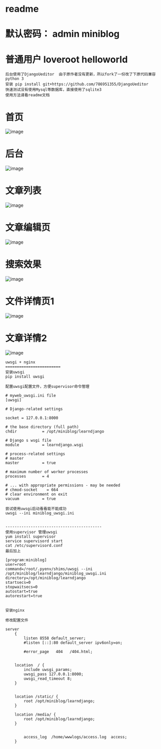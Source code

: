 # readme
# 默认密码： admin miniblog
# 普通用户       loveroot helloworld
```
后台使用了DjangoUeditor  由于原作者没有更新，所以fork了一份改了下原代码兼容python 3
安装 pip install git+https://github.com/786951355/DjangoUeditor
快速测试没有使用Mysql等数据库，直接使用了sqlite3
使用方法请看readme文档

```
# 首页
![image](https://github.com/786951355/python_2017/raw/master/index.jpg)
# 后台
![image](https://github.com/786951355/python_2017/raw/master/admin.jpg)
# 文章列表
![image](https://github.com/786951355/python_2017/raw/master/article_list.jpg)
# 文章编辑页
![image](https://github.com/786951355/python_2017/raw/master/article_edit.jpg)
# 搜索效果
![image](https://github.com/786951355/python_2017/raw/master/search.jpg)
# 文件详情页1
![image](https://github.com/786951355/python_2017/raw/master/article_detail.jpg)
# 文章详情2
![image](https://github.com/786951355/python_2017/raw/master/article_detail2.jpg)

```
uwsgi + nginx
========================
安装uwsgi
pip install uwsgi

配置uwsgi配置文件，方便supervisor命令管理

# myweb_uwsgi.ini file
[uwsgi]

# Django-related settings

socket = 127.0.0.1:8000

# the base directory (full path)
chdir           = /opt/miniblog/learndjango

# Django s wsgi file
module          = learndjango.wsgi

# process-related settings
# master
master          = true

# maximum number of worker processes
processes       = 4

# ... with appropriate permissions - may be needed
# chmod-socket    = 664
# clear environment on exit
vacuum          = true

尝试使用uwsgi启动看看能不能成功
uwsgi --ini miniblog_uwsgi.ini


------------------------------------------
使用supervisor 管理uwsgi
yum install supervisor
service supervisord start
cat /etc/supervisord.conf
最后加上 

[program:miniblog]
user=root
command=/root/.pyenv/shims/uwsgi --ini /opt/miniblog/learndjango/miniblog_uwsgi.ini
directory=/opt/miniblog/learndjango
startsecs=0
stopwaitsecs=0
autostart=true
autorestart=true


安装nginx

修改配置文件

server
    {
        listen 8558 default_server;
        #listen [::]:80 default_server ipv6only=on;

        #error_page   404   /404.html;


    location  / {
        include uwsgi_params;
        uwsgi_pass 127.0.0.1:8000;
        uwsgi_read_timeout 8;
    }


    location /static/ {
        root /opt/miniblog/learndjango;
    }
    
    location /media/ {
        root /opt/miniblog/learndjango;
    }


        access_log  /home/wwwlogs/access.log  access;
    }


```
